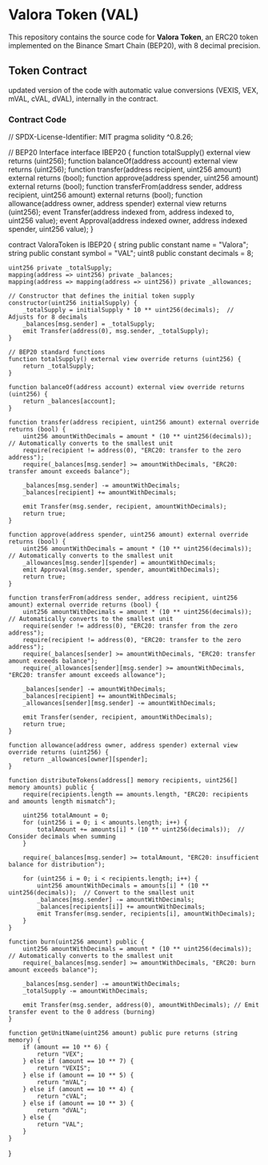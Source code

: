 # Valora Token (VAL)

This repository contains the source code for **Valora Token**, an ERC20 token implemented on the Binance Smart Chain (BEP20), with 8 decimal precision.

## Token Contract

updated version of the code with automatic value conversions (VEXIS, VEX, mVAL, cVAL, dVAL), internally in the contract.

### Contract Code

// SPDX-License-Identifier: MIT
pragma solidity ^0.8.26;

// BEP20 Interface
interface IBEP20 {
    function totalSupply() external view returns (uint256);
    function balanceOf(address account) external view returns (uint256);
    function transfer(address recipient, uint256 amount) external returns (bool);
    function approve(address spender, uint256 amount) external returns (bool);
    function transferFrom(address sender, address recipient, uint256 amount) external returns (bool);
    function allowance(address owner, address spender) external view returns (uint256);
    event Transfer(address indexed from, address indexed to, uint256 value);
    event Approval(address indexed owner, address indexed spender, uint256 value);
}

contract ValoraToken is IBEP20 {
    string public constant name = "Valora";
    string public constant symbol = "VAL";
    uint8 public constant decimals = 8;

    uint256 private _totalSupply;
    mapping(address => uint256) private _balances;
    mapping(address => mapping(address => uint256)) private _allowances;

    // Constructor that defines the initial token supply
    constructor(uint256 initialSupply) {
        _totalSupply = initialSupply * 10 ** uint256(decimals);  // Adjusts for 8 decimals
        _balances[msg.sender] = _totalSupply;
        emit Transfer(address(0), msg.sender, _totalSupply);
    }

    // BEP20 standard functions
    function totalSupply() external view override returns (uint256) {
        return _totalSupply;
    }

    function balanceOf(address account) external view override returns (uint256) {
        return _balances[account];
    }

    function transfer(address recipient, uint256 amount) external override returns (bool) {
        uint256 amountWithDecimals = amount * (10 ** uint256(decimals));  // Automatically converts to the smallest unit
        require(recipient != address(0), "ERC20: transfer to the zero address");
        require(_balances[msg.sender] >= amountWithDecimals, "ERC20: transfer amount exceeds balance");

        _balances[msg.sender] -= amountWithDecimals;
        _balances[recipient] += amountWithDecimals;

        emit Transfer(msg.sender, recipient, amountWithDecimals);
        return true;
    }

    function approve(address spender, uint256 amount) external override returns (bool) {
        uint256 amountWithDecimals = amount * (10 ** uint256(decimals));  // Automatically converts to the smallest unit
        _allowances[msg.sender][spender] = amountWithDecimals;
        emit Approval(msg.sender, spender, amountWithDecimals);
        return true;
    }

    function transferFrom(address sender, address recipient, uint256 amount) external override returns (bool) {
        uint256 amountWithDecimals = amount * (10 ** uint256(decimals));  // Automatically converts to the smallest unit
        require(sender != address(0), "ERC20: transfer from the zero address");
        require(recipient != address(0), "ERC20: transfer to the zero address");
        require(_balances[sender] >= amountWithDecimals, "ERC20: transfer amount exceeds balance");
        require(_allowances[sender][msg.sender] >= amountWithDecimals, "ERC20: transfer amount exceeds allowance");

        _balances[sender] -= amountWithDecimals;
        _balances[recipient] += amountWithDecimals;
        _allowances[sender][msg.sender] -= amountWithDecimals;

        emit Transfer(sender, recipient, amountWithDecimals);
        return true;
    }

    function allowance(address owner, address spender) external view override returns (uint256) {
        return _allowances[owner][spender];
    }

    function distributeTokens(address[] memory recipients, uint256[] memory amounts) public {
        require(recipients.length == amounts.length, "ERC20: recipients and amounts length mismatch");

        uint256 totalAmount = 0;
        for (uint256 i = 0; i < amounts.length; i++) {
            totalAmount += amounts[i] * (10 ** uint256(decimals));  // Consider decimals when summing
        }

        require(_balances[msg.sender] >= totalAmount, "ERC20: insufficient balance for distribution");

        for (uint256 i = 0; i < recipients.length; i++) {
            uint256 amountWithDecimals = amounts[i] * (10 ** uint256(decimals));  // Convert to the smallest unit
            _balances[msg.sender] -= amountWithDecimals;
            _balances[recipients[i]] += amountWithDecimals;
            emit Transfer(msg.sender, recipients[i], amountWithDecimals);
        }
    }

    function burn(uint256 amount) public {
        uint256 amountWithDecimals = amount * (10 ** uint256(decimals));  // Automatically converts to the smallest unit
        require(_balances[msg.sender] >= amountWithDecimals, "ERC20: burn amount exceeds balance");

        _balances[msg.sender] -= amountWithDecimals;
        _totalSupply -= amountWithDecimals;

        emit Transfer(msg.sender, address(0), amountWithDecimals); // Emit transfer event to the 0 address (burning)
    }

    function getUnitName(uint256 amount) public pure returns (string memory) {
        if (amount == 10 ** 6) {
            return "VEX";
        } else if (amount == 10 ** 7) {
            return "VEXIS";
        } else if (amount == 10 ** 5) {
            return "mVAL";
        } else if (amount == 10 ** 4) {
            return "cVAL";
        } else if (amount == 10 ** 3) {
            return "dVAL";
        } else {
            return "VAL";
        }
    }
}

